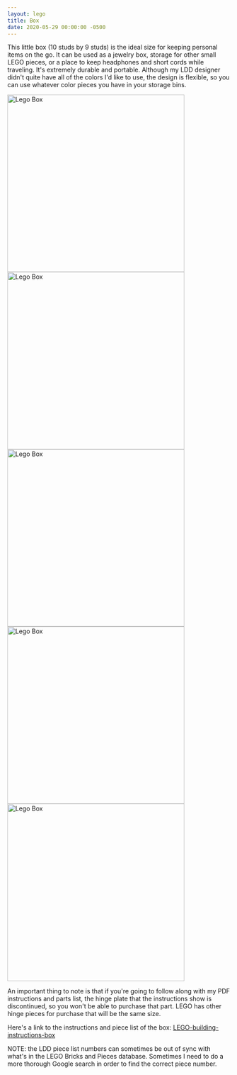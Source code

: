 ```yaml
---
layout: lego
title: Box
date: 2020-05-29 00:00:00 -0500
---
```


This little box (10 studs by 9 studs) is the ideal size for keeping personal items on the go. It can be used as a jewelry box, storage for other small LEGO pieces, or a place to keep headphones and short cords while traveling. It's extremely durable and portable. Although my LDD designer didn't quite have all of the colors I'd like to use, the design is flexible, so you can use whatever color pieces you have in your storage bins.

<div class="text-center">
    <a data-flickr-embed="true" href="https://www.flickr.com/photos/184539266@N08/49947517557/in/album-72157714494860177/" title="Lego Box"><img class="my-image" src="https://live.staticflickr.com/65535/49947517557_b2cbbf5532.jpg" width="400" height="400" alt="Lego Box"></a>
    <a data-flickr-embed="true" href="https://www.flickr.com/photos/184539266@N08/49947231231/in/album-72157714494860177/" title="Lego Box"><img class="my-image" src="https://live.staticflickr.com/65535/49947231231_37709f01a3.jpg" width="400" height="400" alt="Lego Box"></a>
    <a data-flickr-embed="true" href="https://www.flickr.com/photos/184539266@N08/49947517287/in/album-72157714494860177/" title="Lego Box"><img class="my-image" src="https://live.staticflickr.com/65535/49947517287_8e7a960c58.jpg" width="400" height="400" alt="Lego Box"></a>
    <a data-flickr-embed="true" href="https://www.flickr.com/photos/184539266@N08/49946728308/in/album-72157714494860177/" title="Lego Box"><img class="my-image" src="https://live.staticflickr.com/65535/49946728308_9ec4dbd4eb.jpg" width="400" height="400" alt="Lego Box"></a>
    <a data-flickr-embed="true" href="https://www.flickr.com/photos/184539266@N08/49947516887/in/album-72157714494860177/" title="Lego Box"><img class="my-image" src="https://live.staticflickr.com/65535/49947516887_c5507a1e1e.jpg" width="400" height="400" alt="Lego Box"></a>
</div>

An important thing to note is that if you're going to follow along with my PDF instructions and parts list, the hinge plate that the instructions show is discontinued, so you won't be able to purchase that part. LEGO has other hinge pieces for purchase that will be the same size.

Here's a link to the instructions and piece list of the box: [LEGO-building-instructions-box](/assets/resources/LEGO-building-instructions-box.pdf)

NOTE: the LDD piece list numbers can sometimes be out of sync with what's in the LEGO Bricks and Pieces database. Sometimes I need to do a more thorough Google search in order to find the correct piece number.

